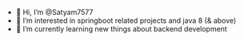 - 👋 Hi, I’m @Satyam7577
- 👀 I’m interested in springboot related projects and java 8 (& above)
- 🌱 I’m currently learning new things about backend development

<!---
Satyam7577/Satyam7577 is a ✨ special ✨ repository because its `README.md` (this file) appears on your GitHub profile.
You can click the Preview link to take a look at your changes.
--->
